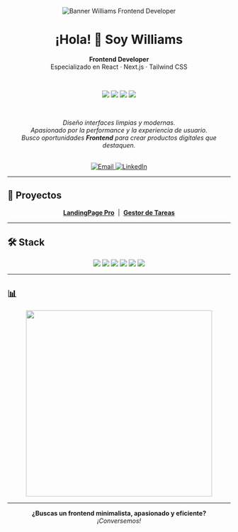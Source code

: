 <p align="center">
  <img src="https://capsule-render.vercel.app/api?type=waving&color=0:FFF,100:20232A&height=180&section=header&text=Williams%20%7C%20Frontend%20Developer&fontSize=38&fontAlignY=40&desc=React%20·%20Next.js%20·%20Tailwind%20CSS&descSize=18&descAlign=60" alt="Banner Williams Frontend Developer"/>
</p>

<h1 align="center">¡Hola! 👋 Soy Williams</h1>
<p align="center">
  <b>Frontend Developer</b><br/>
  <span>Especializado en React · Next.js · Tailwind CSS</span>
</p>

<br/>

<p align="center">
  <img src="https://img.shields.io/badge/-React-20232A?style=for-the-badge&logo=react&logoColor=61DAFB"/>
  <img src="https://img.shields.io/badge/-Next.js-000?style=for-the-badge&logo=next.js&logoColor=fff"/>
  <img src="https://img.shields.io/badge/-TailwindCSS-38B2AC?style=for-the-badge&logo=tailwindcss&logoColor=fff"/>
  <img src="https://img.shields.io/badge/-TypeScript-3178C6?style=for-the-badge&logo=typescript&logoColor=fff"/>
</p>

<br/>

<p align="center">
  <i>
    Diseño interfaces limpias y modernas.<br>
    Apasionado por la performance y la experiencia de usuario.<br>
    Busco oportunidades <b>Frontend</b> para crear productos digitales que destaquen.
  </i>
</p>

<br/>

<div align="center">
  <a href="mailto:wrmpzzz@gmail.com">
    <img alt="Email" src="https://img.shields.io/badge/email-%23D14836.svg?&style=for-the-badge&logo=gmail&logoColor=white"/>
  </a>
  <a href="https://www.linkedin.com/in/tu-linkedin">
    <img alt="LinkedIn" src="https://img.shields.io/badge/linkedin-%230077B5.svg?&style=for-the-badge&logo=linkedin&logoColor=white"/>
  </a>
</div>

---

## 🚀 Proyectos

<p align="center">
  <a href="URL_DEL_PROYECTO_1"><b>LandingPage Pro</b></a> &nbsp;|&nbsp;
  <a href="URL_DEL_PROYECTO_2"><b>Gestor de Tareas</b></a>
</p>

---

## 🛠️ Stack

<p align="center">
  <img src="https://img.shields.io/badge/React-20232A?style=flat&logo=react&logoColor=61DAFB"/>
  <img src="https://img.shields.io/badge/Next.js-000?style=flat&logo=next.js&logoColor=fff"/>
  <img src="https://img.shields.io/badge/TailwindCSS-38B2AC?style=flat&logo=tailwindcss&logoColor=fff"/>
  <img src="https://img.shields.io/badge/TypeScript-3178C6?style=flat&logo=typescript&logoColor=fff"/>
  <img src="https://img.shields.io/badge/JavaScript-f7df1e?style=flat&logo=javascript&logoColor=black"/>
  <img src="https://img.shields.io/badge/Figma-fff?style=flat&logo=figma"/>
</p>

---

## 📊

<p align="center">
  <img src="https://github-readme-stats.vercel.app/api?username=wrmpzzz&show_icons=true&theme=radical" width="420"/>
</p>

---

<p align="center">
  <b>¿Buscas un frontend minimalista, apasionado y eficiente?</b><br>
  <i>¡Conversemos!</i>
</p>

